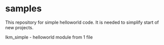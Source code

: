 # samples
This repository for simple helloworld code. It is needed to simplify start of new projects.

lkm_simple - helloworld module from 1 file
